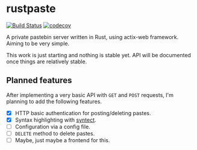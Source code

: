 # rustpaste

[![Build Status](https://travis-ci.com/tansly/rustpaste.svg?token=37nt8ydfT1ey69USyytm&branch=master)](https://travis-ci.com/tansly/rustpaste)
[![codecov](https://codecov.io/gh/tansly/rustpaste/branch/master/graph/badge.svg)](https://codecov.io/gh/tansly/rustpaste)

A private pastebin server written in Rust, using actix-web framework. Aiming to be very simple.

This work is just starting and nothing is stable yet.
API will be documented once things are relatively stable.

## Planned features
After implementing a very basic API with `GET` and `POST` requests, I'm planning to add the following features.
- [x] HTTP basic authentication for posting/deleting pastes.
- [x] Syntax highlighting with [syntect](https://github.com/trishume/syntect).
- [ ] Configuration via a config file.
- [ ] `DELETE` method to delete pastes.
- [ ] Maybe, just maybe a frontend for this.

